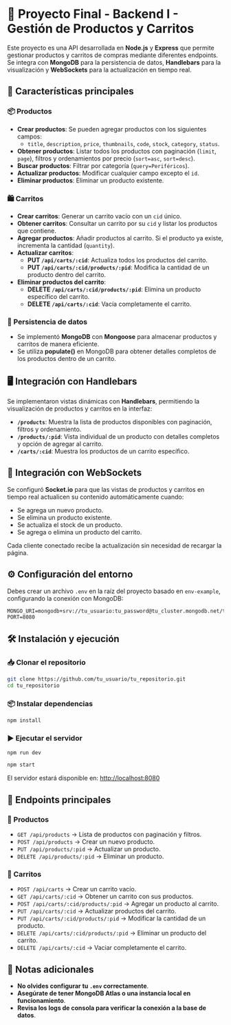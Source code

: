 # 🛒 Proyecto Final - Backend I - Gestión de Productos y Carritos

Este proyecto es una API desarrollada en **Node.js** y **Express** que permite gestionar productos y carritos de compras mediante diferentes endpoints. Se integra con **MongoDB** para la persistencia de datos, **Handlebars** para la visualización y **WebSockets** para la actualización en tiempo real.

## 🚀 Características principales

### 📦 Productos

- **Crear productos**: Se pueden agregar productos con los siguientes campos:
  - `title`, `description`, `price`, `thumbnails`, `code`, `stock`, `category`, `status`.
- **Obtener productos**: Listar todos los productos con paginación (`limit`, `page`), filtros y ordenamientos por precio (`sort=asc`, `sort=desc`).
- **Buscar productos**: Filtrar por categoría (`query=Periféricos`).
- **Actualizar productos**: Modificar cualquier campo excepto el `id`.
- **Eliminar productos**: Eliminar un producto existente.

### 🛍️ Carritos

- **Crear carritos**: Generar un carrito vacío con un `cid` único.
- **Obtener carritos**: Consultar un carrito por su `cid` y listar los productos que contiene.
- **Agregar productos**: Añadir productos al carrito. Si el producto ya existe, incrementa la cantidad (`quantity`).
- **Actualizar carritos**:
  - **PUT `/api/carts/:cid`**: Actualiza todos los productos del carrito.
  - **PUT `/api/carts/:cid/products/:pid`**: Modifica la cantidad de un producto dentro del carrito.
- **Eliminar productos del carrito**:
  - **DELETE `/api/carts/:cid/products/:pid`**: Elimina un producto específico del carrito.
  - **DELETE `/api/carts/:cid`**: Vacía completamente el carrito.

### 💾 Persistencia de datos

- Se implementó **MongoDB** con **Mongoose** para almacenar productos y carritos de manera eficiente.
- Se utiliza **populate()** en MongoDB para obtener detalles completos de los productos dentro de un carrito.

## 🖥️ Integración con Handlebars

Se implementaron vistas dinámicas con **Handlebars**, permitiendo la visualización de productos y carritos en la interfaz:

- **`/products`**: Muestra la lista de productos disponibles con paginación, filtros y ordenamiento.
- **`/products/:pid`**: Vista individual de un producto con detalles completos y opción de agregar al carrito.
- **`/carts/:cid`**: Muestra los productos de un carrito específico.

## 🔌 Integración con WebSockets

Se configuró **Socket.io** para que las vistas de productos y carritos en tiempo real actualicen su contenido automáticamente cuando:

- Se agrega un nuevo producto.
- Se elimina un producto existente.
- Se actualiza el stock de un producto.
- Se agrega o elimina un producto del carrito.

Cada cliente conectado recibe la actualización sin necesidad de recargar la página.

## ⚙️ Configuración del entorno

Debes crear un archivo `.env` en la raíz del proyecto basado en `env-example`, configurando la conexión con MongoDB:

```plaintext
MONGO_URI=mongodb+srv://tu_usuario:tu_password@tu_cluster.mongodb.net/tu_base_de_datos
PORT=8080
```

## 🛠️ Instalación y ejecución

### 📥 Clonar el repositorio

```bash
git clone https://github.com/tu_usuario/tu_repositorio.git
cd tu_repositorio
```

### 📦 Instalar dependencias

```bash
npm install
```

### ▶️ Ejecutar el servidor

```bash
npm run dev
```

```bash
npm start
```

El servidor estará disponible en: [http://localhost:8080](http://localhost:8080)

## 📡 Endpoints principales

### 📍 Productos

- `GET /api/products` → Lista de productos con paginación y filtros.
- `POST /api/products` → Crear un nuevo producto.
- `PUT /api/products/:pid` → Actualizar un producto.
- `DELETE /api/products/:pid` → Eliminar un producto.

### 📍 Carritos

- `POST /api/carts` → Crear un carrito vacío.
- `GET /api/carts/:cid` → Obtener un carrito con sus productos.
- `POST /api/carts/:cid/products/:pid` → Agregar un producto al carrito.
- `PUT /api/carts/:cid` → Actualizar productos del carrito.
- `PUT /api/carts/:cid/products/:pid` → Modificar la cantidad de un producto.
- `DELETE /api/carts/:cid/products/:pid` → Eliminar un producto del carrito.
- `DELETE /api/carts/:cid` → Vaciar completamente el carrito.

## 📝 Notas adicionales

- **No olvides configurar tu `.env` correctamente**.
- **Asegúrate de tener MongoDB Atlas o una instancia local en funcionamiento**.
- **Revisa los logs de consola para verificar la conexión a la base de datos**.
